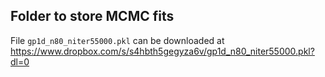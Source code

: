 ## Folder to store MCMC fits

File `gp1d_n80_niter55000.pkl` can be downloaded at https://www.dropbox.com/s/s4hbth5gegyza6v/gp1d_n80_niter55000.pkl?dl=0
